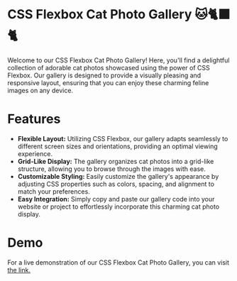 # CSS Flexbox Cat Photo Gallery 🐱🐈‍⬛🐈
Welcome to our CSS Flexbox Cat Photo Gallery! Here, you'll find a delightful collection of adorable cat photos showcased using the power of CSS Flexbox. Our gallery is designed to provide a visually pleasing and responsive layout, ensuring that you can enjoy these charming feline images on any device.<br>

# Features
- **Flexible Layout:** Utilizing CSS Flexbox, our gallery adapts seamlessly to different screen sizes and orientations, providing an optimal viewing experience.
- **Grid-Like Display:** The gallery organizes cat photos into a grid-like structure, allowing you to browse through the images with ease.
- **Customizable Styling:** Easily customize the gallery's appearance by adjusting CSS properties such as colors, spacing, and alignment to match your preferences.
- **Easy Integration:** Simply copy and paste our gallery code into your website or project to effortlessly incorporate this charming cat photo display.

# Demo
For a live demonstration of our CSS Flexbox Cat Photo Gallery, you can visit [the link.](https://mlakshmipraharsha07.github.io/PhotoGallery/)
